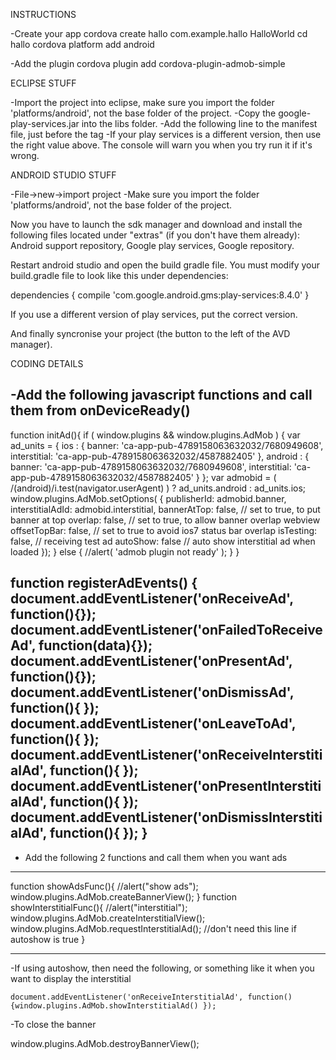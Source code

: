 INSTRUCTIONS

-Create your app
cordova create hallo com.example.hallo HalloWorld
cd hallo
cordova platform add android

-Add the plugin
cordova plugin add cordova-plugin-admob-simple

ECLIPSE STUFF

-Import the project into eclipse, make sure you import the folder 'platforms/android', not the base folder of the project.
-Copy the google-play-services.jar into the libs folder.
-Add the following line to the manifest file, just before the </application> tag
<meta-data android:name="com.google.android.gms.version" android:value="8487000" />
 -If your play services is a different version, then use the right value above. The console will warn you when you try run it if it's wrong. 
   
ANDROID STUDIO STUFF

-File->new->import project
-Make sure you import the folder 'platforms/android', not the base folder of the project.

Now you have to launch the sdk manager and download and install the following files located under "extras" (if you don't have them already): 
Android support repository, Google play services, Google repository.

Restart android studio and open the build gradle file. You must modify your build.gradle file to look like this under dependencies:

dependencies {
    compile 'com.google.android.gms:play-services:8.4.0'
 }
 
If you use a different version of play services, put the correct version.

And finally syncronise your project (the button to the left of the AVD manager).

CODING DETAILS

-Add the following javascript functions and call them from onDeviceReady()
-------------------------------------------------------------------------------
function initAd(){
    if ( window.plugins && window.plugins.AdMob ) {
        var ad_units = {
            ios : {
                banner: 'ca-app-pub-4789158063632032/7680949608',
                interstitial: 'ca-app-pub-4789158063632032/4587882405'
            },
            android : {
                banner: 'ca-app-pub-4789158063632032/7680949608',
                interstitial: 'ca-app-pub-4789158063632032/4587882405'
            }
        };
        var admobid = ( /(android)/i.test(navigator.userAgent) ) ? ad_units.android : ad_units.ios;
        window.plugins.AdMob.setOptions( {
            publisherId: admobid.banner,
            interstitialAdId: admobid.interstitial,
            bannerAtTop: false, // set to true, to put banner at top
            overlap: false, // set to true, to allow banner overlap webview
            offsetTopBar: false, // set to true to avoid ios7 status bar overlap
            isTesting: false, // receiving test ad
            autoShow: false // auto show interstitial ad when loaded
        });
    } else {
        //alert( 'admob plugin not ready' );
    }
}

function registerAdEvents() {
    document.addEventListener('onReceiveAd', function(){});
    document.addEventListener('onFailedToReceiveAd', function(data){});
    document.addEventListener('onPresentAd', function(){});
    document.addEventListener('onDismissAd', function(){ });
    document.addEventListener('onLeaveToAd', function(){ });
    document.addEventListener('onReceiveInterstitialAd', function(){ });
    document.addEventListener('onPresentInterstitialAd', function(){ });
    document.addEventListener('onDismissInterstitialAd', function(){ });
}
-----------------------------------------------------------------------------
- Add the following 2 functions and call them when you want ads
-----------------------------------------------------------------------------

function showAdsFunc(){
	//alert("show ads");
	window.plugins.AdMob.createBannerView();
}
function showInterstitialFunc(){
    //alert("interstitial");
    window.plugins.AdMob.createInterstitialView();      
    window.plugins.AdMob.requestInterstitialAd();	//don't need this line if autoshow is true
}

-----------------------------------------------------------------------

-If using autoshow, then need the following, or something like it when you want to display the interstitial

    document.addEventListener('onReceiveInterstitialAd', function(){window.plugins.AdMob.showInterstitialAd() });

-To close the banner

window.plugins.AdMob.destroyBannerView();


